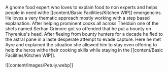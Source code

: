 A gnome food expert who loves to explain food to non experts and helps people in need withe [[content/Basic Facilities/Kitchen WIP]] emergencies. He loves a very thematic approach mostly working with a step based explanation. After helping prominent cooks all across Thelduin one of the shefs named Serhan Grimore got so offended that he put a bounty on Thyrenius's head. After fleeing from bounty hunters for a decade he fled to the astral pane in a laste desperate attempt to evade capture. Here he met Ayre and explained the situation she allowed him to stay even offering to help the heros withe their cooking skills while staying in the [[content/Basic Facilities/Kitchen WIP]].

![[content/Images/Petuiy.webp]]